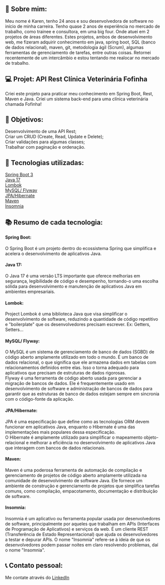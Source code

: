 ## 👩 Sobre mim: 
Meu nome é Karen, tenho 24 anos e sou desenvolvedora de software no início de minha carreira. Tenho quase 2 anos de experiência no mercado de trabalho, como trainee e consultora, em uma big four.
Onde atuei em 2 projetos de áreas diferentes. Estes projetos, ambos de desenvolvimento web, me fizeram adquirir conhecimento em java, spring boot, SQL (banco de dados relacional), maven, git,
metodologia ágil (Scrum), algumas ferramentas de gerenciamento de tarefas, entre outras coisas. Retornei recentemente de um intercâmbio e estou tentando me realocar no mercado de trabalho.

## 💻 Projet: API Rest Clínica Veterinária Fofinha
Criei este projeto para praticar meu conhecimento em Spring Boot, Rest, Maven e Java. Criei um sistema back-end para uma clínica veterinária chamada Fofinha!

## 📑 Objetivos:
Desenvolvimento de uma API Rest;<br>
Criar um CRUD (Create, Read, Update e Delete);<br>
Criar validações para algumas classes;<br>
Trabalhar com paginação e ordenação.

## 📎 Tecnologias utilizadas:
[Spring Boot 3](#SpringBoot)<br>
[Java 17](#Java17)<br>
[Lombok](#Lombok)<br>
[MySQL/ Flyway](#MySQL_Flyway)<br>
[JPA/Hibernate](#JPA_Hibernate)<br>
[Maven](#Maven)<br>
[Insomnia](#Insomnia)<br>

## 📚 Resumo de cada tecnologia:

#### <a name="SpringBoot"></a>Spring Boot: 
O Spring Boot é um projeto dentro do ecossistema Spring que simplifica e acelera o desenvolvimento de aplicativos Java.

#### <a name="Java17"></a>Java 17:
O Java 17 é uma versão LTS importante que oferece melhorias em segurança, legibilidade de código e desempenho, tornando-o uma escolha sólida para desenvolvimento e manutenção de aplicativos Java em 
ambientes empresariais.

#### <a name="Lombok"></a>Lombok:
Project Lombok é uma biblioteca Java que visa simplificar o desenvolvimento de software, reduzindo a quantidade de código repetitivo e "boilerplate" que os desenvolvedores precisam escrever. 
Ex: Getters, Setters...

#### <a name="MySQL_Flyway"></a>MySQL/ Flyway:
O MySQL é um sistema de gerenciamento de banco de dados (SGBD) de código aberto amplamente utilizado em todo o mundo. É um banco de dados relacional, o que significa que ele armazena dados em tabelas 
com relacionamentos definidos entre elas. Isso o torna adequado para aplicativos que precisam de estruturas de dados rigorosas. <br>
Flyway é uma ferramenta de código aberto usada para gerenciar a migração de bancos de dados. Ele é frequentemente usado em desenvolvimento de software e administração de bancos de dados para garantir 
que as estruturas de banco de dados estejam sempre em sincronia com o código-fonte da aplicação.

#### <a name="JPA_Hibernate"></a>JPA/Hibernate:
JPA é uma especificação que define como as tecnologias ORM devem funcionar em aplicativos Java, enquanto o Hibernate é uma das implementações mais populares dessa especificação. <br>
O Hibernate é amplamente utilizado para simplificar o mapeamento objeto-relacional e melhorar a eficiência no desenvolvimento de aplicativos Java que interagem com bancos de dados relacionais.

#### <a name="Maven"></a>Maven:
Maven é uma poderosa ferramenta de automação de compilação e gerenciamento de projetos de código aberto amplamente utilizada na comunidade de desenvolvimento de software Java. Ele fornece um ambiente 
de construção e gerenciamento de projetos que simplifica tarefas comuns, como compilação, empacotamento, documentação e distribuição de software.

#### <a name="Insomnia"></a>Insomnia:
Insomnia é um aplicativo ou ferramenta popular usada por desenvolvedores de software, principalmente por aqueles que trabalham em APIs (Interfaces de Programação de Aplicativos) e serviços da web. 
É um cliente REST (Transferência de Estado Representacional) que ajuda os desenvolvedores a testar e depurar APIs. O nome "Insomnia" refere-se à ideia de que os desenvolvedores podem passar noites em 
claro resolvendo problemas, daí o nome "Insomnia".

## 📞 Contato pessoal:
Me contate através do [LinkedIn](https://www.linkedin.com/in/karenlbarcelos/https://github.com)
